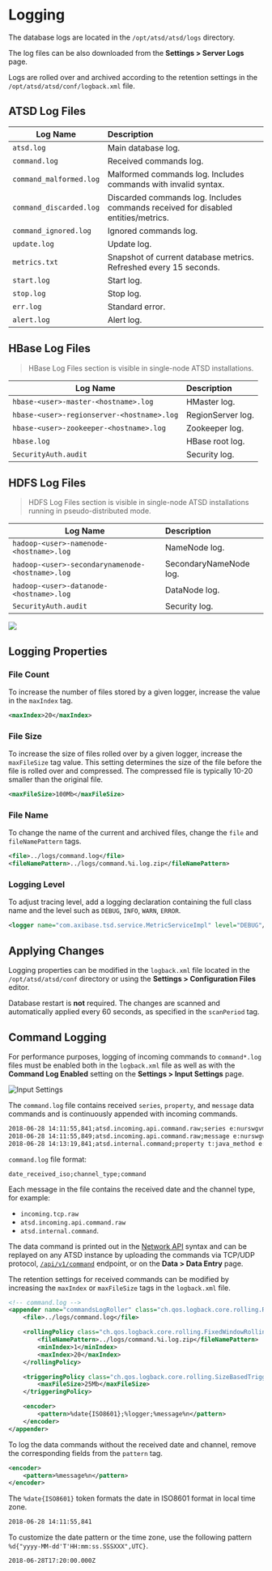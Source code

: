 # Logging

The database logs are located in the `/opt/atsd/atsd/logs` directory.

The log files can be also downloaded from the **Settings > Server Logs** page.

Logs are rolled over and archived according to the retention settings in the `/opt/atsd/atsd/conf/logback.xml` file.

## ATSD Log Files

|**Log Name**|**Description**|
|---|:---|
|`atsd.log`| Main database log.|
|`command.log`| Received commands log.|
|`command_malformed.log`| Malformed commands log. Includes commands with invalid syntax.|
|`command_discarded.log`| Discarded commands log. Includes commands received for disabled entities/metrics.|
|`command_ignored.log`| Ignored commands log. |
|`update.log`| Update log. |
|`metrics.txt`| Snapshot of current database metrics. Refreshed every 15 seconds. |
|`start.log`| Start log.|
|`stop.log`| Stop log.|
|`err.log`| Standard error. |
|`alert.log`| Alert log. |

## HBase Log Files

> HBase Log Files section is visible in single-node ATSD installations.

|**Log Name**|**Description**|
|---|:---|
|`hbase-<user>-master-<hostname>.log`| HMaster log.|
|`hbase-<user>-regionserver-<hostname>.log`| RegionServer log.|
|`hbase-<user>-zookeeper-<hostname>.log`| Zookeeper log.|
|`hbase.log`| HBase root log.|
|`SecurityAuth.audit`| Security log.|

## HDFS Log Files

> HDFS Log Files section is visible in single-node ATSD installations running in pseudo-distributed mode.

|**Log Name**|**Description**|
|---|:---|
|`hadoop-<user>-namenode-<hostname>.log`| NameNode log.|
|`hadoop-<user>-secondarynamenode-<hostname>.log`| SecondaryNameNode log.|
|`hadoop-<user>-datanode-<hostname>.log`| DataNode log.|
|`SecurityAuth.audit`| Security log.|

![](./images/server-logs-atsd.png)

## Logging Properties

### File Count

To increase the number of files stored by a given logger, increase the value in the `maxIndex` tag.

```xml
<maxIndex>20</maxIndex>
```

### File Size

To increase the size of files rolled over by a given logger, increase the `maxFileSize` tag value. This setting determines the size of the file before the file is rolled over and compressed. The compressed file is typically 10-20 smaller than the original file.

```xml
<maxFileSize>100Mb</maxFileSize>
```

### File Name

To change the name of the current and archived files, change the `file` and `fileNamePattern` tags.

```xml
<file>../logs/command.log</file>
<fileNamePattern>../logs/command.%i.log.zip</fileNamePattern>
```

### Logging Level

To adjust tracing level, add a logging declaration containing the full class name and the level such as `DEBUG`, `INFO`, `WARN`, `ERROR`.

```xml
<logger name="com.axibase.tsd.service.MetricServiceImpl" level="DEBUG"/>
```

## Applying Changes

Logging properties can be modified in the `logback.xml` file located in the `/opt/atsd/atsd/conf` directory or using the **Settings > Configuration Files** editor.

Database restart is **not** required. The changes are scanned and automatically applied every 60 seconds, as specified in the `scanPeriod` tag.

## Command Logging

For performance purposes, logging of incoming commands to `command*.log` files must be enabled both in the `logback.xml` file as well as with the **Command Log Enabled** setting on the **Settings > Input Settings** page.

![Input Settings](./images/logging_input.png)

The `command.log` file contains received `series`, `property`, and `message` data commands and is continuously appended with incoming commands.

```txt
2018-06-28 14:11:55,841;atsd.incoming.api.command.raw;series e:nurswgvml007 m:os.disk.fs.percent_used=45.62672958755293  t:disk=/
2018-06-28 14:11:55,849;atsd.incoming.api.command.raw;message e:nurswgvml008 ms:1530195115844 t:job_type="DOCKER" t:job_name="docker-hbs-to-nur" t:source="docker-hbs-to-nur" t:type="collector-job" t:status="COMPLETED"
2018-06-28 14:13:19,841;atsd.internal.command;property t:java_method e:atsd ms:1530195199841 k:host=NURSWGVML007 v:java_method_invoke_last=5
```

`command.log` file format:

```ls
date_received_iso;channel_type;command
```

Each message in the file contains the received date and the channel type, for example:

* `incoming.tcp.raw`
* `atsd.incoming.api.command.raw`
* `atsd.internal.command`.

The data command is printed out in the [Network API](../api/network/README.md) syntax and can be replayed on any ATSD instance by uploading the commands via TCP/UDP protocol, [`/api/v1/command`](../api/data/ext/command.md) endpoint, or on the **Data > Data Entry** page.

The retention settings for received commands can be modified by increasing the `maxIndex` or `maxFileSize` tags in the `logback.xml` file.

```xml
<!-- command.log -->
<appender name="commandsLogRoller" class="ch.qos.logback.core.rolling.RollingFileAppender">
    <file>../logs/command.log</file>

    <rollingPolicy class="ch.qos.logback.core.rolling.FixedWindowRollingPolicy">
        <fileNamePattern>../logs/command.%i.log.zip</fileNamePattern>
        <minIndex>1</minIndex>
        <maxIndex>20</maxIndex>
    </rollingPolicy>

    <triggeringPolicy class="ch.qos.logback.core.rolling.SizeBasedTriggeringPolicy">
        <maxFileSize>25Mb</maxFileSize>
    </triggeringPolicy>

    <encoder>
        <pattern>%date{ISO8601};%logger;%message%n</pattern>
    </encoder>
</appender>
```

To log the data commands without the received date and channel, remove the corresponding fields from the `pattern` tag.

```xml
<encoder>
    <pattern>%message%n</pattern>
</encoder>
```

The `%date{ISO8601}` token formats the date in ISO8601 format in local time zone.

```txt
2018-06-28 14:11:55,841
```

To customize the date pattern or the time zone, use the following pattern `%d{"yyyy-MM-dd'T'HH:mm:ss.SSSXXX",UTC}`.

```txt
2018-06-28T17:20:00.000Z
```